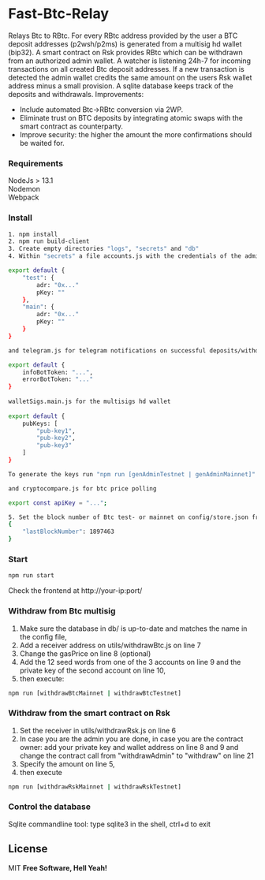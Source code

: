 # Fast-Btc-Relay

Relays Btc to RBtc. 
For every RBtc address provided by the user a BTC deposit addresses (p2wsh/p2ms) is generated from a multisig hd wallet (bip32).
A smart contract on Rsk provides RBtc which can be withdrawn from an authorized admin wallet.
A watcher is listening 24h-7 for incoming transactions on all created Btc deposit addresses. If a new transaction is detected the admin wallet credits the same amount on the users Rsk wallet address minus a small provision. A sqlite database keeps track of the deposits and withdrawals.
Improvements:
- Include automated Btc->RBtc conversion via 2WP.
- Eliminate trust on BTC deposits by integrating atomic swaps with the smart contract as counterparty.
- Improve security: the higher the amount the more confirmations should be waited for. 



### Requirements

NodeJs > 13.1  
Nodemon  
Webpack  


### Install

```sh
1. npm install
2. npm run build-client
3. Create empty directories "logs", "secrets" and "db"
4. Within "secrets" a file accounts.js with the credentials of the admin wallet

export default {
    "test": {
        adr: "0x..."
        pKey: ""
    },
    "main": {
        adr: "0x..."
        pKey: ""
    }
}

and telegram.js for telegram notifications on successful deposits/withdraws and errors

export default {
    infoBotToken: "...",
    errorBotToken: "..."
}
  
walletSigs.main.js for the multisigs hd wallet  
  
export default {
    pubKeys: [
        "pub-key1",
        "pub-key2",
        "pub-key3"
    ]
}

To generate the keys run "npm run [genAdminTestnet | genAdminMainnet]" 3 times. Paste the 12 words from first output to "myWordSeed" and xpub from second output to pub-key1 and xpub from third output to pub-key2. 

and cryptocompare.js for btc price polling

export const apiKey = "...";

5. Set the block number of Btc test- or mainnet on config/store.json from which polling should start
{
	"lastBlockNumber": 1897463
}
```


### Start

```sh
npm run start
```
Check the frontend at http://your-ip:port/ 


### Withdraw from Btc multisig

1. Make sure the database in db/ is up-to-date and matches the name in the config file, 
2. Add a receiver address on utils/withdrawBtc.js on line 7
3. Change the gasPrice on line 8 (optional)
3. Add the 12 seed words from one of the 3 accounts on line 9 and the private key of the second account on line 10,
3. then execute:  

```sh
npm run [withdrawBtcMainnet | withdrawBtcTestnet]
```


### Withdraw from the smart contract on Rsk

 1. Set the receiver in utils/withdrawRsk.js on line 6
 2. In case you are the admin you are done, in case you are the contract owner: add your private key and wallet address on line 8 and 9 and change the contract call from "withdrawAdmin" to "withdraw" on line 21
 3. Specify the amount on line 5,
 4. then execute

```sh
npm run [withdrawRskMainnet | withdrawRskTestnet]
```


### Control the database

Sqlite commandline tool: type sqlite3 in the shell, ctrl+d to exit


License
----

MIT
**Free Software, Hell Yeah!**
